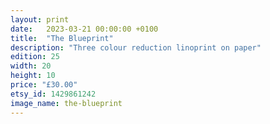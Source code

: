 ```yaml
---
layout: print
date:   2023-03-21 00:00:00 +0100
title:  "The Blueprint"
description: "Three colour reduction linoprint on paper"
edition: 25
width: 20
height: 10
price: "£30.00"
etsy_id: 1429861242
image_name: the-blueprint
---
```

